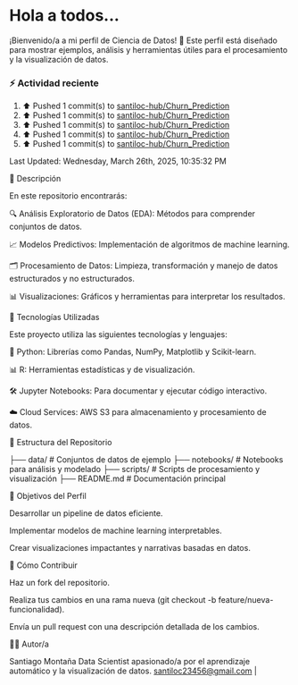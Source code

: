 # Hola a todos...
¡Bienvenido/a a mi perfil de Ciencia de Datos! 🚀 Este perfil está diseñado para mostrar ejemplos, análisis y herramientas útiles para el procesamiento y la visualización de datos.
### ⚡ Actividad reciente

<!--RECENT_ACTIVITY:start-->
1. ⬆️ Pushed 1 commit(s) to [santiloc-hub/Churn_Prediction](https://github.com/santiloc-hub/Churn_Prediction)<br>
2. ⬆️ Pushed 1 commit(s) to [santiloc-hub/Churn_Prediction](https://github.com/santiloc-hub/Churn_Prediction)<br>
3. ⬆️ Pushed 1 commit(s) to [santiloc-hub/Churn_Prediction](https://github.com/santiloc-hub/Churn_Prediction)<br>
4. ⬆️ Pushed 1 commit(s) to [santiloc-hub/Churn_Prediction](https://github.com/santiloc-hub/Churn_Prediction)<br>
5. ⬆️ Pushed 1 commit(s) to [santiloc-hub/Churn_Prediction](https://github.com/santiloc-hub/Churn_Prediction)<br>
<!--RECENT_ACTIVITY:end-->
<!--RECENT_ACTIVITY:last_update-->
Last Updated: Wednesday, March 26th, 2025, 10:35:32 PM
<!--RECENT_ACTIVITY:last_update_end-->



📌 Descripción

En este repositorio encontrarás:

🔍 Análisis Exploratorio de Datos (EDA): Métodos para comprender conjuntos de datos.

📈 Modelos Predictivos: Implementación de algoritmos de machine learning.

🗂️ Procesamiento de Datos: Limpieza, transformación y manejo de datos estructurados y no estructurados.

📊 Visualizaciones: Gráficos y herramientas para interpretar los resultados.

🚀 Tecnologías Utilizadas

Este proyecto utiliza las siguientes tecnologías y lenguajes:

🐍 Python: Librerías como Pandas, NumPy, Matplotlib y Scikit-learn.

📊 R: Herramientas estadísticas y de visualización.

🛠️ Jupyter Notebooks: Para documentar y ejecutar código interactivo.

☁️ Cloud Services: AWS S3 para almacenamiento y procesamiento de datos.

📁 Estructura del Repositorio

├── data/                # Conjuntos de datos de ejemplo
├── notebooks/           # Notebooks para análisis y modelado
├── scripts/             # Scripts de procesamiento y visualización
├── README.md            # Documentación principal

🎯 Objetivos del Perfil

Desarrollar un pipeline de datos eficiente.

Implementar modelos de machine learning interpretables.

Crear visualizaciones impactantes y narrativas basadas en datos.

📝 Cómo Contribuir

Haz un fork del repositorio.

Realiza tus cambios en una rama nueva (git checkout -b feature/nueva-funcionalidad).

Envía un pull request con una descripción detallada de los cambios.

👩‍💻 Autor/a

Santiago Montaña Data Scientist apasionado/a por el aprendizaje automático y la visualización de datos.
santiloc23456@gmail.com | 
